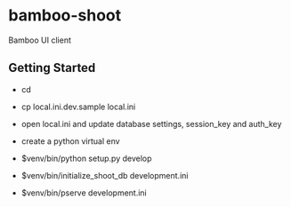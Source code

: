 bamboo-shoot
============

Bamboo UI client

Getting Started
---------------

- cd <directory containing this file>

- cp local.ini.dev.sample local.ini

- open local.ini and update database settings, session_key and auth_key

- create a python virtual env

- $venv/bin/python setup.py develop

- $venv/bin/initialize_shoot_db development.ini

- $venv/bin/pserve development.ini
